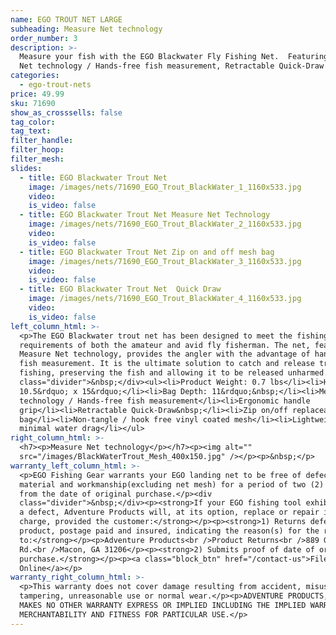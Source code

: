 ```yaml
---
name: EGO TROUT NET LARGE
subheading: Measure Net technology
order_number: 3
description: >-
  Measure your fish with the EGO Blackwater Fly Fishing Net.  Featuring Measure
  Net technology / Hands-free fish measurement, Retractable Quick-Draw
categories:
  - ego-trout-nets
price: 49.99
sku: 71690
show_as_crosssells: false
tag_color:
tag_text:
filter_handle:
filter_hoop:
filter_mesh:
slides:
  - title: EGO Blackwater Trout Net
    image: /images/nets/71690_EGO_Trout_BlackWater_1_1160x533.jpg
    video:
    is_video: false
  - title: EGO Blackwater Trout Net Measure Net Technology
    image: /images/nets/71690_EGO_Trout_BlackWater_2_1160x533.jpg
    video:
    is_video: false
  - title: EGO Blackwater Trout Net Zip on and off mesh bag
    image: /images/nets/71690_EGO_Trout_BlackWater_3_1160x533.jpg
    video:
    is_video: false
  - title: EGO Blackwater Trout Net  Quick Draw
    image: /images/nets/71690_EGO_Trout_BlackWater_4_1160x533.jpg
    video:
    is_video: false
left_column_html: >-
  <p>The EGO Blackwater trout net has been designed to meet the fishing style
  requirements of both the amateur and avid fly fisherman. The net, featuring
  Measure Net technology, provides the angler with the advantage of hands-free
  fish measurement. It is the ultimate solution to catch and release trout
  fishing, preserving the fish and allowing it to be released unharmed.</p><div
  class="divider">&nbsp;</div><ul><li>Product Weight: 0.7 lbs</li><li>Hoop:
  10.5&rdquo; x 15&rdquo;</li><li>Bag Depth: 11&rdquo;&nbsp;</li><li>Measure Net
  technology / Hands-free fish measurement</li><li>Ergonomic handle
  grip</li><li>Retractable Quick-Draw&nbsp;</li><li>Zip on/off replaceable mesh
  bag</li><li>Non-tangle / hook free vinyl coated mesh</li><li>Lightweight with
  minimal water drag</li></ul>
right_column_html: >-
  <h7><p>Measure Net technology</p></h7><p><img alt=""
  src="/images/BlackWaterTrout_Mesh_400x150.jpg" /></p><p>&nbsp;</p>
warranty_left_column_html: >-
  <p>EGO Fishing Gear warrants your EGO landing net to be free of defects in
  material and workmanship(excluding net mesh) for a period of two (2) years
  from the date of original purchase.</p><div
  class="divider">&nbsp;</div><p><strong>If your EGO fishing tool exhibits such
  a defect, Adventure Products will, at its option, replace or repair it without
  charge, provided the customer:</strong></p><p><strong>1) Returns defective
  product, postage paid and insured, indicating the reason(s) for the return
  to:</strong></p><p>Adventure Products<br />Product Returns<br />889 Guy Paine
  Rd.<br />Macon, GA 31206</p><p><strong>2) Submits proof of date of original
  purchase.</strong></p><p><a class="block_btn" href="/contact-us">File Claim
  Online</a></p>
warranty_right_column_html: >-
  <p>This warranty does not cover damage resulting from accident, misuse, abuse,
  tampering, unreasonable use or normal wear.</p><p>ADVENTURE PRODUCTS, INC.
  MAKES NO OTHER WARRANTY EXPRESS OR IMPLIED INCLUDING THE IMPLIED WARRANTIES OF
  MERCHANTABILITY AND FITNESS FOR PARTICULAR USE.</p>
---
```

